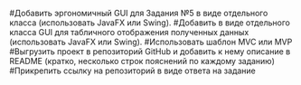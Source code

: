 #Добавить эргономичный GUI для Задания №5 в виде отдельного класса (использовать JavaFX или Swing). 
#Добавить в виде отдельного класса GUI для табличного отображения полученных данных (использовать JavaFX или Swing). 
#Использовать шаблон MVC или MVP
#Выгрузить проект в репозиторий GitHub и добавить к нему описание в README (кратко, несколько строк пояснений по каждому заданию)
#Прикрепить ссылку на репозиторий в виде ответа на задание
